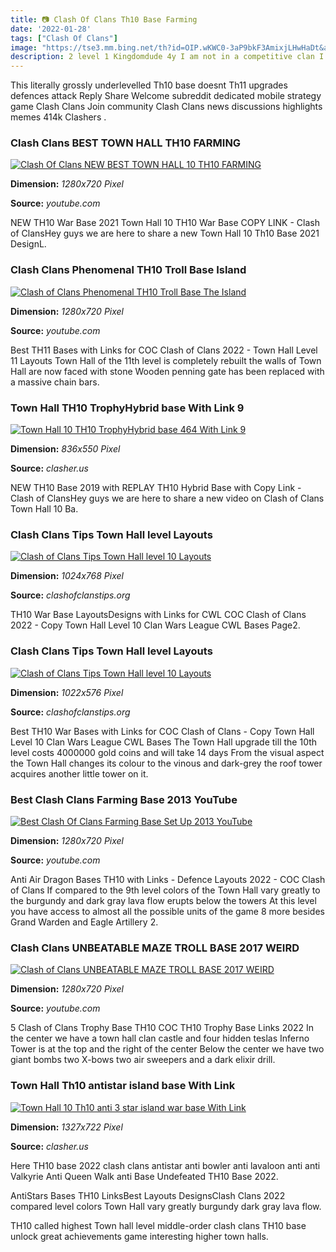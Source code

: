 ```yaml
---
title: 📷 Clash Of Clans Th10 Base Farming
date: '2022-01-28'
tags: ["Clash Of Clans"]
image: "https://tse3.mm.bing.net/th?id=OIP.wKWC0-3aP9bkF3AmixjLHwHaDt&amp;pid=15.1"
description: 2 level 1 Kingdomdude 4y I am not in a competitive clan I took a CWL base from a death of a th10 youtube video moved the TH into core and some other minor ch
---
```




This literally grossly underlevelled Th10 base doesnt Th11 upgrades defences attack Reply Share Welcome subreddit dedicated mobile strategy game Clash Clans Join community Clash Clans news discussions highlights memes 414k Clashers .



### Clash Clans BEST TOWN HALL TH10 FARMING 

[![Clash Of Clans  NEW BEST TOWN HALL 10 TH10 FARMING ](https://i.ytimg.com/vi/i_6Ynrk5YOM/maxresdefault.jpg)](https://i.ytimg.com/vi/i_6Ynrk5YOM/maxresdefault.jpg)


**Dimension:** _1280x720 Pixel_ 

**Source:** _youtube.com_ 


NEW TH10 War Base 2021 Town Hall 10 TH10 War Base COPY LINK - Clash of ClansHey guys we are here to share a new Town Hall 10 Th10 Base 2021 DesignL.


### Clash Clans Phenomenal TH10 Troll Base Island 

[![Clash of Clans  Phenomenal TH10 Troll Base  The Island ](https://i.ytimg.com/vi/2SXNmGq9PS8/maxresdefault.jpg)](https://i.ytimg.com/vi/2SXNmGq9PS8/maxresdefault.jpg)


**Dimension:** _1280x720 Pixel_ 

**Source:** _youtube.com_ 


Best TH11 Bases with Links for COC Clash of Clans 2022 - Town Hall Level 11 Layouts Town Hall of the 11th level is completely rebuilt the walls of Town Hall are now faced with stone Wooden penning gate has been replaced with a massive chain bars.


### Town Hall TH10 TrophyHybrid base With Link 9 

[![Town Hall 10 TH10 TrophyHybrid base 464 With Link 9 ](https://img.clasher.us/images/full/5f8c7bf1a72b610477922bda.jpg)](https://img.clasher.us/images/full/5f8c7bf1a72b610477922bda.jpg)


**Dimension:** _836x550 Pixel_ 

**Source:** _clasher.us_ 


NEW TH10 Base 2019 with REPLAY TH10 Hybrid Base with Copy Link - Clash of ClansHey guys we are here to share a new video on Clash of Clans Town Hall 10 Ba.


### Clash Clans Tips Town Hall level Layouts

[![Clash of Clans Tips  Town Hall level 10 Layouts](https://clashofclanstips.org/wp-content/uploads/2013/12/TH10-trophy3.jpg)](https://clashofclanstips.org/wp-content/uploads/2013/12/TH10-trophy3.jpg)


**Dimension:** _1024x768 Pixel_ 

**Source:** _clashofclanstips.org_ 


TH10 War Base LayoutsDesigns with Links for CWL COC Clash of Clans 2022 - Copy Town Hall Level 10 Clan Wars League CWL Bases Page2.


### Clash Clans Tips Town Hall level Layouts

[![Clash of Clans Tips  Town Hall level 10 Layouts](https://clashofclanstips.org/wp-content/uploads/2013/12/TH10-trophy5.png)](https://clashofclanstips.org/wp-content/uploads/2013/12/TH10-trophy5.png)


**Dimension:** _1022x576 Pixel_ 

**Source:** _clashofclanstips.org_ 


Best TH10 War Bases with Links for COC Clash of Clans - Copy Town Hall Level 10 Clan Wars League CWL Bases The Town Hall upgrade till the 10th level costs 4000000 gold coins and will take 14 days From the visual aspect the Town Hall changes its colour to the vinous and dark-grey the roof tower acquires another little tower on it.


### Best Clash Clans Farming Base 2013 YouTube

[![Best Clash Of Clans Farming Base Set Up 2013  YouTube](http://i.ytimg.com/vi/xrNorDn2dGI/maxresdefault.jpg)](http://i.ytimg.com/vi/xrNorDn2dGI/maxresdefault.jpg)


**Dimension:** _1280x720 Pixel_ 

**Source:** _youtube.com_ 


Anti Air Dragon Bases TH10 with Links - Defence Layouts 2022 - COC Clash of Clans If compared to the 9th level colors of the Town Hall vary greatly to the burgundy and dark gray lava flow erupts below the towers At this level you have access to almost all the possible units of the game 8 more besides Grand Warden and Eagle Artillery 2.


### Clash Clans UNBEATABLE MAZE TROLL BASE 2017 WEIRD 

[![Clash of Clans  UNBEATABLE MAZE TROLL BASE 2017  WEIRD ](https://i.ytimg.com/vi/Yo-lf-P6AHY/maxresdefault.jpg)](https://i.ytimg.com/vi/Yo-lf-P6AHY/maxresdefault.jpg)


**Dimension:** _1280x720 Pixel_ 

**Source:** _youtube.com_ 


5 Clash of Clans Trophy Base TH10 COC TH10 Trophy Base Links 2022 In the center we have a town hall clan castle and four hidden teslas Inferno Tower is at the top and the right of the center Below the center we have two giant bombs two X-bows two air sweepers and a dark elixir drill.


### Town Hall Th10 antistar island base With Link 

[![Town Hall 10 Th10 anti 3 star island war base With Link ](https://api.clasher.us/images/full/5da3cc5cea0ba622b4ff19cc.jpg)](https://api.clasher.us/images/full/5da3cc5cea0ba622b4ff19cc.jpg)


**Dimension:** _1327x722 Pixel_ 

**Source:** _clasher.us_ 



Here TH10 base 2022 clash clans antistar anti bowler anti lavaloon anti anti Valkyrie Anti Queen Walk anti Base Undefeated TH10 Base 2022.


AntiStars Bases TH10 LinksBest Layouts DesignsClash Clans 2022 compared level colors Town Hall vary greatly burgundy dark gray lava flow.


TH10 called highest Town hall level middle-order clash clans TH10 base unlock great achievements game interesting higher town halls.




